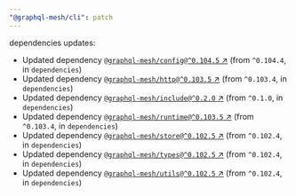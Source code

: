 ```yaml
---
"@graphql-mesh/cli": patch
---
```

dependencies updates:
  - Updated dependency [`@graphql-mesh/config@^0.104.5` ↗︎](https://www.npmjs.com/package/@graphql-mesh/config/v/0.104.5) (from `^0.104.4`, in `dependencies`)
  - Updated dependency [`@graphql-mesh/http@^0.103.5` ↗︎](https://www.npmjs.com/package/@graphql-mesh/http/v/0.103.5) (from `^0.103.4`, in `dependencies`)
  - Updated dependency [`@graphql-mesh/include@^0.2.0` ↗︎](https://www.npmjs.com/package/@graphql-mesh/include/v/0.2.0) (from `^0.1.0`, in `dependencies`)
  - Updated dependency [`@graphql-mesh/runtime@^0.103.5` ↗︎](https://www.npmjs.com/package/@graphql-mesh/runtime/v/0.103.5) (from `^0.103.4`, in `dependencies`)
  - Updated dependency [`@graphql-mesh/store@^0.102.5` ↗︎](https://www.npmjs.com/package/@graphql-mesh/store/v/0.102.5) (from `^0.102.4`, in `dependencies`)
  - Updated dependency [`@graphql-mesh/types@^0.102.5` ↗︎](https://www.npmjs.com/package/@graphql-mesh/types/v/0.102.5) (from `^0.102.4`, in `dependencies`)
  - Updated dependency [`@graphql-mesh/utils@^0.102.5` ↗︎](https://www.npmjs.com/package/@graphql-mesh/utils/v/0.102.5) (from `^0.102.4`, in `dependencies`)
